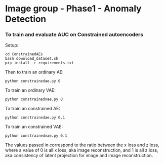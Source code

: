 # Image group - Phase1 - Anomaly Detection

### To train and evaluate AUC on Constrained autoencoders

Setup:

    cd ConstrainedAEs
    bash download_dataset.sh
    pip install -r requirements.txt

Then to train an ordinary AE:

    python constrainedae.py 0

To train an ordinary VAE:

    python constrainedvae.py 0

To train an constrained AE:

    python constrainedae.py 0.1

To train an constrained VAE:

    python constrainedvae.py 0.1

The values passed in correspond to the ratio between the x loss and z loss, where a value of 0 is all x loss, aka image reconstruction, and 1 is all z loss, aka consistency of latent projection for image and image reconstruction.

